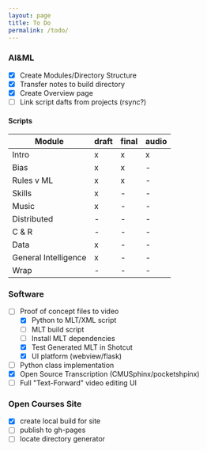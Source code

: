 ```yaml
---
layout: page
title: To Do
permalink: /todo/
---
```


### AI&ML
- [x] Create Modules/Directory Structure
- [x] Transfer notes to build directory
- [x] Create Overview page
- [ ] Link script dafts from projects (rsync?)

#### Scripts

| Module | draft | final | audio |
|-------|-------|-------|-------|
| Intro | x | x | x |
| Bias | x | x | - |
| Rules v ML | x | x | - |
| Skills | x | - | - |
| Music | x | - | - |
| Distributed | - | - | - |
| C & R | - | - | - |
| Data | x | - | - |
| General Intelligence | x | - | - |
| Wrap | - | - | - |

### Software
- [ ] Proof of concept files to video
  - [x] Python to MLT/XML script
  - [ ] MLT build script
  - [ ] Install MLT dependencies
  - [x] Test Generated MLT in Shotcut
  - [x] UI platform (webview/flask)
- [ ] Python class implementation
- [x] Open Source Transcription (CMUSphinx/pocketshpinx)
- [ ] Full "Text-Forward" video editing UI 
  
### Open Courses Site
- [x] create local build for site
- [ ] publish to gh-pages
- [ ] locate directory generator